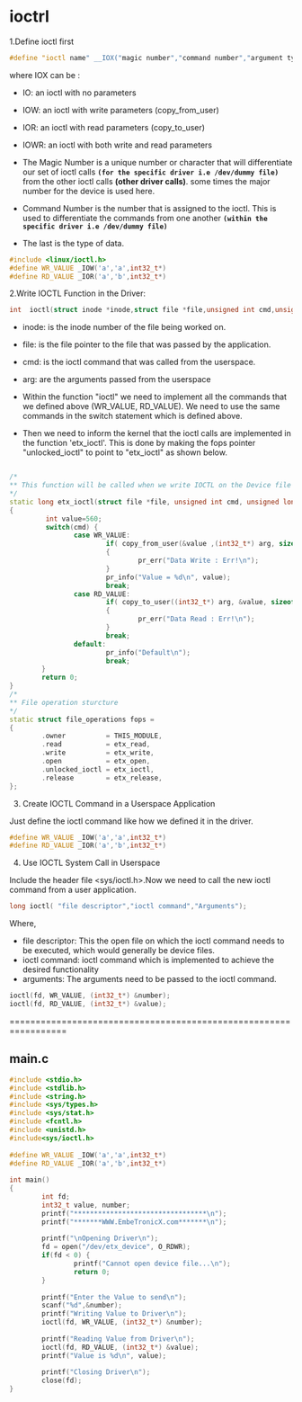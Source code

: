 # ioctrl
1.Define ioctl first

```cpp
#define "ioctl name" __IOX("magic number","command number","argument type")
```
where IOX can be :

- IO: an ioctl with no parameters
- IOW: an ioctl with write parameters (copy_from_user)
- IOR: an ioctl with read parameters (copy_to_user)
- IOWR: an ioctl with both write and read parameters

- The Magic Number is a unique number or character that will differentiate our set of ioctl calls **`(for the specific driver i.e /dev/dummy file)`**  from the other ioctl calls **(other driver calls)**. some times the major number for the device is used here.

- Command Number is the number that is assigned to the ioctl. This is used to differentiate the commands from one another **`(within the specific driver i.e /dev/dummy file)`**

- The last is the type of data.
```cpp
#include <linux/ioctl.h>
#define WR_VALUE _IOW('a','a',int32_t*)
#define RD_VALUE _IOR('a','b',int32_t*)
```
2.Write IOCTL Function in the Driver:
```cpp
int  ioctl(struct inode *inode,struct file *file,unsigned int cmd,unsigned long arg)
```

- inode: is the inode number of the file being worked on.
- file: is the file pointer to the file that was passed by the application.
- cmd: is the ioctl command that was called from the userspace.
- arg: are the arguments passed from the userspace

- Within the function "ioctl" we need to implement all the commands that we defined above (WR_VALUE, RD_VALUE). We need to use the same commands in the switch statement which is defined above.
- Then we need to inform the kernel that the ioctl calls are implemented in the function 'etx_ioctl'. This is done by making the fops pointer "unlocked_ioctl" to point to "etx_ioctl" as shown below.

```cpp

/*
** This function will be called when we write IOCTL on the Device file
*/
static long etx_ioctl(struct file *file, unsigned int cmd, unsigned long arg)
{
         int value=560;
         switch(cmd) {
                case WR_VALUE:
                        if( copy_from_user(&value ,(int32_t*) arg, sizeof(value)) )
                        {
                                pr_err("Data Write : Err!\n");
                        }
                        pr_info("Value = %d\n", value);
                        break;
                case RD_VALUE:
                        if( copy_to_user((int32_t*) arg, &value, sizeof(value)) )
                        {
                                pr_err("Data Read : Err!\n");
                        }
                        break;
                default:
                        pr_info("Default\n");
                        break;
        }
        return 0;
}
/*
** File operation sturcture
*/
static struct file_operations fops =
{
        .owner          = THIS_MODULE,
        .read           = etx_read,
        .write          = etx_write,
        .open           = etx_open,
        .unlocked_ioctl = etx_ioctl,
        .release        = etx_release,
};
```

3. Create IOCTL Command in a Userspace Application

Just define the ioctl command like how we defined it in the driver.

```cpp
#define WR_VALUE _IOW('a','a',int32_t*)
#define RD_VALUE _IOR('a','b',int32_t*)

```
4. Use IOCTL System Call in Userspace

Include the header file <sys/ioctl.h>.Now we need to call the new ioctl command from a user application.

```cpp
long ioctl( "file descriptor","ioctl command","Arguments");

```

Where,

- file descriptor: This the open file on which the ioctl command needs to be executed, which would generally be device files.
- ioctl command: ioctl command which is implemented to achieve the desired functionality
- arguments: The arguments need to be passed to the ioctl command.

```cpp
ioctl(fd, WR_VALUE, (int32_t*) &number); 
ioctl(fd, RD_VALUE, (int32_t*) &value);
```


=================================================================
## main.c
```cpp
#include <stdio.h>
#include <stdlib.h>
#include <string.h>
#include <sys/types.h>
#include <sys/stat.h>
#include <fcntl.h>
#include <unistd.h>
#include<sys/ioctl.h>
 
#define WR_VALUE _IOW('a','a',int32_t*)
#define RD_VALUE _IOR('a','b',int32_t*)
 
int main()
{
        int fd;
        int32_t value, number;
        printf("*********************************\n");
        printf("*******WWW.EmbeTronicX.com*******\n");
 
        printf("\nOpening Driver\n");
        fd = open("/dev/etx_device", O_RDWR);
        if(fd < 0) {
                printf("Cannot open device file...\n");
                return 0;
        }
 
        printf("Enter the Value to send\n");
        scanf("%d",&number);
        printf("Writing Value to Driver\n");
        ioctl(fd, WR_VALUE, (int32_t*) &number); 
 
        printf("Reading Value from Driver\n");
        ioctl(fd, RD_VALUE, (int32_t*) &value);
        printf("Value is %d\n", value);
 
        printf("Closing Driver\n");
        close(fd);
}
```



